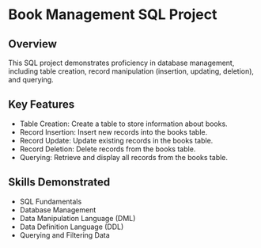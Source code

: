 # Book Management SQL Project


## Overview
This SQL project demonstrates proficiency in database management, including table creation, record manipulation (insertion, updating, deletion), and querying.


## Key Features
- Table Creation: Create a table to store information about books.
- Record Insertion: Insert new records into the books table.
- Record Update: Update existing records in the books table.
- Record Deletion: Delete records from the books table.
- Querying: Retrieve and display all records from the books table.

## Skills Demonstrated
- SQL Fundamentals
- Database Management
- Data Manipulation Language (DML)
- Data Definition Language (DDL)
- Querying and Filtering Data
